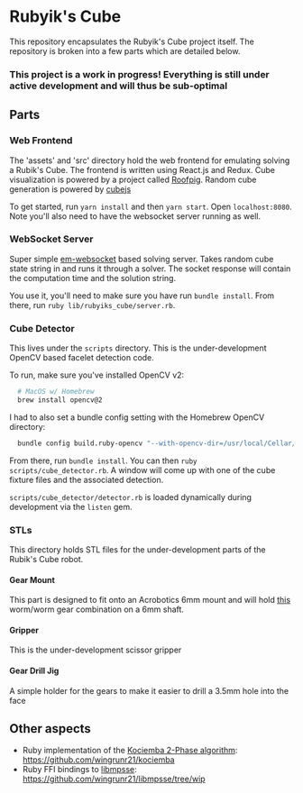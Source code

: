 # Rubyik's Cube

This repository encapsulates the Rubyik's Cube project itself. The repository is broken into a few parts which are detailed below.

### This project is a work in progress! Everything is still under active development and will thus be sub-optimal

## Parts

### Web Frontend

The 'assets' and 'src' directory hold the web frontend for emulating solving a Rubik's Cube. The frontend is written using React.js and Redux. Cube visualization is powered by a project called [Roofpig](https://github.com/larspetrus/Roofpig). Random cube generation is powered by [cubejs](https://github.com/ldez/cubejs)

To get started, run `yarn install` and then `yarn start`. Open `localhost:8080`. Note you'll also need to have the websocket server running as well.

### WebSocket Server

Super simple [em-websocket](https://github.com/igrigorik/em-websocket) based solving server. Takes random cube state string in and runs it through a solver. The socket response will contain the computation time and the solution string.

You use it, you'll need to make sure you have run `bundle install`. From there, run `ruby lib/rubyiks_cube/server.rb`.

### Cube Detector

This lives under the `scripts` directory. This is the under-development OpenCV based facelet detection code.

To run, make sure you've installed OpenCV v2:

```bash
  # MacOS w/ Homebrew
  brew install opencv@2
```

I had to also set a bundle config setting with the Homebrew OpenCV directory:

```bash
  bundle config build.ruby-opencv "--with-opencv-dir=/usr/local/Cellar/opencv@2/2.4.13.2_2"
```

From there, run `bundle install`. You can then `ruby scripts/cube_detector.rb`. A window will come up with one of the cube fixture files and the associated detection.

`scripts/cube_detector/detector.rb` is loaded dynamically during development via the `listen` gem.

### STLs

This directory holds STL files for the under-development parts of the Rubik's Cube robot.

#### Gear Mount

This part is designed to fit onto an Acrobotics 6mm mount and will hold [this](https://www.aliexpress.com/item/1-sets-0-5M60t-60-teeth-worm-gear-reduction-ratio-1-60-worm-rod-diameter-10mm/32791578952.html?spm=a2g0s.9042311.0.0.s7LLUU) worm/worm gear combination on a 6mm shaft.

#### Gripper

This is the under-development scissor gripper

#### Gear Drill Jig

A simple holder for the gears to make it easier to drill a 3.5mm hole into the face

## Other aspects

* Ruby implementation of the [Kociemba 2-Phase algorithm](http://kociemba.org/cube.htm): https://github.com/wingrunr21/kociemba
* Ruby FFI bindings to [libmpsse](https://github.com/l29ah/libmpsse): https://github.com/wingrunr21/libmpsse/tree/wip

